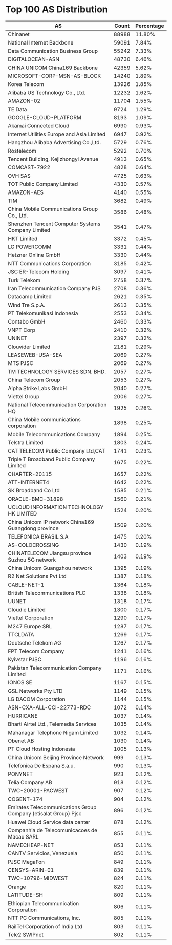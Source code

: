 # Top 100 AS Distribution
| AS | Count | Percentage |
|----|----|----|
| Chinanet | 88988 | 11.80% |
| National Internet Backbone | 59091 | 7.84% |
| Data Communication Business Group | 55242 | 7.33% |
| DIGITALOCEAN-ASN | 48730 | 6.46% |
| CHINA UNICOM China169 Backbone | 42359 | 5.62% |
| MICROSOFT-CORP-MSN-AS-BLOCK | 14240 | 1.89% |
| Korea Telecom | 13926 | 1.85% |
| Alibaba US Technology Co., Ltd. | 12232 | 1.62% |
| AMAZON-02 | 11704 | 1.55% |
| TE Data | 9724 | 1.29% |
| GOOGLE-CLOUD-PLATFORM | 8193 | 1.09% |
| Akamai Connected Cloud | 6990 | 0.93% |
| Internet Utilities Europe and Asia Limited | 6947 | 0.92% |
| Hangzhou Alibaba Advertising Co.,Ltd. | 5729 | 0.76% |
| Rostelecom | 5292 | 0.70% |
| Tencent Building, Kejizhongyi Avenue | 4913 | 0.65% |
| COMCAST-7922 | 4828 | 0.64% |
| OVH SAS | 4725 | 0.63% |
| TOT Public Company Limited | 4330 | 0.57% |
| AMAZON-AES | 4140 | 0.55% |
| TIM | 3682 | 0.49% |
| China Mobile Communications Group Co., Ltd. | 3586 | 0.48% |
| Shenzhen Tencent Computer Systems Company Limited | 3541 | 0.47% |
| HKT Limited | 3372 | 0.45% |
| LG POWERCOMM | 3331 | 0.44% |
| Hetzner Online GmbH | 3330 | 0.44% |
| NTT Communications Corporation | 3185 | 0.42% |
| JSC ER-Telecom Holding | 3097 | 0.41% |
| Turk Telekom | 2758 | 0.37% |
| Iran Telecommunication Company PJS | 2708 | 0.36% |
| Datacamp Limited | 2621 | 0.35% |
| Wind Tre S.p.A. | 2613 | 0.35% |
| PT Telekomunikasi Indonesia | 2553 | 0.34% |
| Contabo GmbH | 2460 | 0.33% |
| VNPT Corp | 2410 | 0.32% |
| UNINET | 2397 | 0.32% |
| Clouvider Limited | 2181 | 0.29% |
| LEASEWEB-USA-SEA | 2069 | 0.27% |
| MTS PJSC | 2069 | 0.27% |
| TM TECHNOLOGY SERVICES SDN. BHD. | 2057 | 0.27% |
| China Telecom Group | 2053 | 0.27% |
| Alpha Strike Labs GmbH | 2040 | 0.27% |
| Viettel Group | 2006 | 0.27% |
| National Telecommunication Corporation HQ | 1925 | 0.26% |
| China Mobile communications corporation | 1898 | 0.25% |
| Mobile Telecommunications Company | 1894 | 0.25% |
| Telstra Limited | 1803 | 0.24% |
| CAT TELECOM Public Company Ltd,CAT | 1741 | 0.23% |
| Triple T Broadband Public Company Limited | 1675 | 0.22% |
| CHARTER-20115 | 1657 | 0.22% |
| ATT-INTERNET4 | 1642 | 0.22% |
| SK Broadband Co Ltd | 1585 | 0.21% |
| ORACLE-BMC-31898 | 1560 | 0.21% |
| UCLOUD INFORMATION TECHNOLOGY HK LIMITED | 1524 | 0.20% |
| China Unicom IP network China169 Guangdong province | 1509 | 0.20% |
| TELEFONICA BRASIL S.A | 1475 | 0.20% |
| AS-COLOCROSSING | 1430 | 0.19% |
| CHINATELECOM Jiangsu province Suzhou 5G network | 1403 | 0.19% |
| China Unicom Guangzhou network | 1395 | 0.19% |
| R2 Net Solutions Pvt Ltd | 1387 | 0.18% |
| CABLE-NET-1 | 1364 | 0.18% |
| British Telecommunications PLC | 1338 | 0.18% |
| UUNET | 1318 | 0.17% |
| Cloudie Limited | 1300 | 0.17% |
| Viettel Corporation | 1290 | 0.17% |
| M247 Europe SRL | 1287 | 0.17% |
| TTCLDATA | 1269 | 0.17% |
| Deutsche Telekom AG | 1267 | 0.17% |
| FPT Telecom Company | 1241 | 0.16% |
| Kyivstar PJSC | 1196 | 0.16% |
| Pakistan Telecommunication Company Limited | 1171 | 0.16% |
| IONOS SE | 1167 | 0.15% |
| GSL Networks Pty LTD | 1149 | 0.15% |
| LG DACOM Corporation | 1144 | 0.15% |
| ASN-CXA-ALL-CCI-22773-RDC | 1072 | 0.14% |
| HURRICANE | 1037 | 0.14% |
| Bharti Airtel Ltd., Telemedia Services | 1035 | 0.14% |
| Mahanagar Telephone Nigam Limited | 1032 | 0.14% |
| Obenet AB | 1030 | 0.14% |
| PT Cloud Hosting Indonesia | 1005 | 0.13% |
| China Unicom Beijing Province Network | 999 | 0.13% |
| Telefonica De Espana S.a.u. | 990 | 0.13% |
| PONYNET | 923 | 0.12% |
| Telia Company AB | 918 | 0.12% |
| TWC-20001-PACWEST | 907 | 0.12% |
| COGENT-174 | 904 | 0.12% |
| Emirates Telecommunications Group Company (etisalat Group) Pjsc | 896 | 0.12% |
| Huawei Cloud Service data center | 878 | 0.12% |
| Companhia de Telecomunicacoes de Macau SARL | 855 | 0.11% |
| NAMECHEAP-NET | 853 | 0.11% |
| CANTV Servicios, Venezuela | 850 | 0.11% |
| PJSC MegaFon | 849 | 0.11% |
| CENSYS-ARIN-01 | 839 | 0.11% |
| TWC-10796-MIDWEST | 824 | 0.11% |
| Orange | 820 | 0.11% |
| LATITUDE-SH | 809 | 0.11% |
| Ethiopian Telecommunication Corporation | 806 | 0.11% |
| NTT PC Communications, Inc. | 805 | 0.11% |
| RailTel Corporation of India Ltd | 803 | 0.11% |
| Tele2 SWIPnet | 802 | 0.11% |
